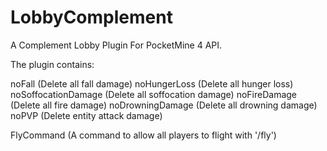 # LobbyComplement
A Complement Lobby Plugin For PocketMine 4 API.

The plugin contains:

noFall (Delete all fall damage)
noHungerLoss (Delete all hunger loss)
noSoffocationDamage (Delete all soffocation damage)
noFireDamage (Delete all fire damage)
noDrowningDamage (Delete all drowning damage)
noPVP (Delete entity attack damage)

FlyCommand (A command to allow all players to flight with '/fly')

